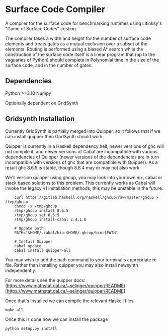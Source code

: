 # Surface Code Compiler #
A compiler for the surface code for benchmarking runtimes using Litinksy's "Game of Surface Codes" costing.

The compiler takes a width and height for the number of surface code elements and treats gates as a mutual exclusion over a subset of the elements. Routing is performed using a biased A* search while the construction of the surface code itself is a linear program that (up to the vaguaries of Python) should complete in Polynomial time in the size of the surface code, and in the number of gates.  

## Dependencies ##
Python >=3.10
Numpy

Optionally dependent on GridSynth


## Gridsynth Installation ##

Currently GridSynth is partially merged into Quipper, so it follows that if we can install quipper then GridSynth should work.

Quipper is currently in a Haskell dependency hell, newer versions of ghc will not compile it, and newer versions of Cabal are incompatible with various dependencies of Quipper (newer versions of the dependencies are in turn incompatible with versions of ghc that are compatible with Quipper). As a result ghc 8.6.5 is stable, though 8.8.4 may or may not also work.

We'll version quipper using ghcup, you may look into your own nix, cabal or stack based solutions to this problem. This currently works as Cabal will invoke the legacy v1 installation methods, this may be unstable in the future.

```
    curl https://gitlab.haskell.org/haskell/ghcup/raw/master/ghcup > /tmp/ghcup
    chmod +x /tmp/ghcup
    /tmp/ghcup install 8.6.5
    /tmp/ghcup set 8.6.5
    /tmp/ghcup install-cabal 2.4.1.0

    # Update path
    PATH="$HOME/.cabal/bin:$HOME/.ghcup/bin:$PATH"

    # Install Quipper
    cabal update
    cabal install quipper-all
```
You may wish to add the path command to your terminal's appropriate rc file. Rather than installing quipper you may also install newsynth independently.

For more details see the quipper docs: (https://www.mathstat.dal.ca/~selinger/quipper/README)[https://www.mathstat.dal.ca/~selinger/quipper/README]

Once that's installed we can compile the relevant Haskell files 
```
make all
```

Once this is done now we can install the package
```
python setup.py install
```

